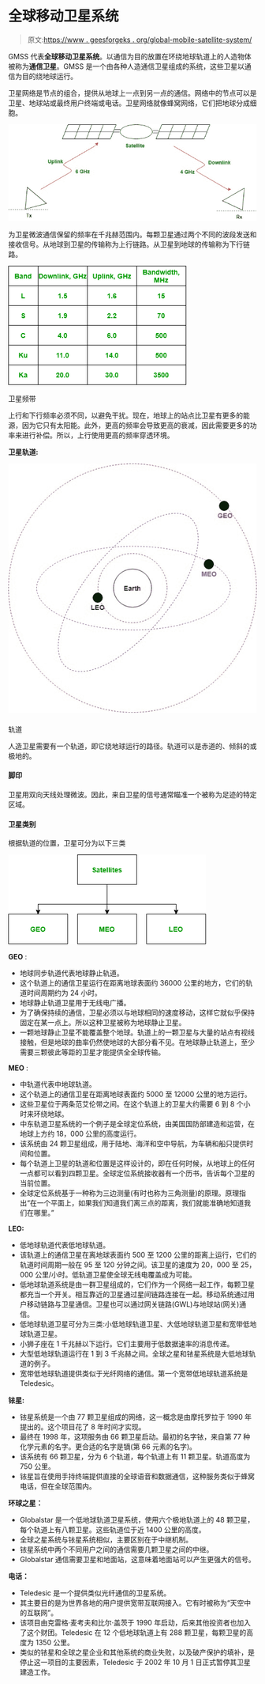 # 全球移动卫星系统

> 原文:[https://www . geesforgeks . org/global-mobile-satellite-system/](https://www.geeksforgeeks.org/global-mobile-satellite-system/)

GMSS 代表**全球移动卫星系统**。以通信为目的放置在环绕地球轨道上的人造物体被称为**通信卫星**。GMSS 是一个由各种人造通信卫星组成的系统，这些卫星以通信为目的绕地球运行。

卫星网络是节点的组合，提供从地球上一点到另一点的通信。网络中的节点可以是卫星、地球站或最终用户终端或电话。卫星网络就像蜂窝网络，它们把地球分成细胞。

![](img/2f78dae6c1bde22615eed06c293a9c29.png)

为卫星微波通信保留的频率在千兆赫范围内。每颗卫星通过两个不同的波段发送和接收信号。从地球到卫星的传输称为上行链路。从卫星到地球的传输称为下行链路。

![](img/05494fbfcd8037fce0cf58db1f076b11.png)

卫星频带

上行和下行频率必须不同，以避免干扰。现在，地球上的站点比卫星有更多的能源，因为它只有太阳能。此外，更高的频率会导致更高的衰减，因此需要更多的功率来进行补偿。所以，上行使用更高的频率穿透环境。

**卫星轨道:**

![](img/514cbacaf93480c92a41816f72a4bfcc.png)

#### 

轨道

人造卫星需要有一个轨道，即它绕地球运行的路径。轨道可以是赤道的、倾斜的或极地的。

#### 脚印

卫星用双向天线处理微波。因此，来自卫星的信号通常瞄准一个被称为足迹的特定区域。

#### 卫星类别

根据轨道的位置，卫星可分为以下三类

![](img/502196cebe19cbd0f58462d16304a37d.png)

**GEO** :

*   地球同步轨道代表地球静止轨道。
*   这个轨道上的通信卫星运行在距离地球表面约 36000 公里的地方，它们的轨道时间周期约为 24 小时。
*   地球静止轨道卫星用于无线电广播。
*   为了确保持续的通信，卫星必须以与地球相同的速度移动，这样它就似乎保持固定在某一点上。所以这种卫星被称为地球静止卫星。
*   一颗地球静止卫星不能覆盖整个地球。轨道上的一颗卫星与大量的站点有视线接触，但是地球的曲率仍然使地球的大部分看不见。在地球静止轨道上，至少需要三颗彼此等距的卫星才能提供全全球传输。

**MEO** :

*   中轨道代表中地球轨道。
*   这个轨道上的通信卫星在距离地球表面约 5000 至 12000 公里的地方运行。
*   这些卫星位于两条范艾伦带之间。在这个轨道上的卫星大约需要 6 到 8 个小时来环绕地球。
*   中东轨道卫星系统的一个例子是全球定位系统，由美国国防部建造和运营，在地球上方约 18，000 公里的高度运行。
*   该系统由 24 颗卫星组成，用于陆地、海洋和空中导航，为车辆和船只提供时间和位置。
*   每个轨道上卫星的轨道和位置是这样设计的，即在任何时候，从地球上的任何一点都可以看到四颗卫星。全球定位系统接收器有一个历书，告诉每个卫星的当前位置。
*   全球定位系统基于一种称为三边测量(有时也称为三角测量)的原理。原理指出“在一个平面上，如果我们知道我们离三点的距离，我们就能准确地知道我们在哪里。”

**LEO:**

*   低地球轨道代表低地球轨道。
*   该轨道上的通信卫星在离地球表面约 500 至 1200 公里的距离上运行，它们的轨道时间周期一般在 95 至 120 分钟之间。该卫星的速度为 20，000 至 25，000 公里/小时。低轨道卫星使全球无线电覆盖成为可能。
*   低地球轨道系统是由一群卫星组成的，它们作为一个网络一起工作，每颗卫星都充当一个开关。相互靠近的卫星通过星间链路连接在一起。移动系统通过用户移动链路与卫星通信。卫星也可以通过网关链路(GWL)与地球站(网关)通信。
*   低地球轨道卫星可分为三类:小低地球轨道卫星、大低地球轨道卫星和宽带低地球轨道卫星。
*   小狮子座在 1 千兆赫以下运行。它们主要用于低数据速率的消息传递。
*   大型低地球轨道运行在 1 到 3 千兆赫之间。全球之星和铱星系统是大低地球轨道的例子。
*   宽带低地球轨道提供类似于光纤网络的通信。第一个宽带低地球轨道系统是 Teledesic。

**铱星:**

*   铱星系统是一个由 77 颗卫星组成的网络，这一概念是由摩托罗拉于 1990 年提出的。这个项目花了 8 年时间才实现。
*   最终在 1998 年，这项服务由 66 颗卫星启动。最初的名字铱，来自第 77 种化学元素的名字。更合适的名字是镝(第 66 元素的名字)。
*   该系统有 66 颗卫星，分为 6 个轨道，每个轨道上有 11 颗卫星。轨道高度为 750 公里。
*   铱星旨在使用手持终端提供直接的全球语音和数据通信，这种服务类似于蜂窝电话，但在全球范围内。

**环球之星：**

*   Globalstar 是一个低地球轨道卫星系统，使用六个极地轨道上的 48 颗卫星，每个轨道上有八颗卫星。这些轨道位于近 1400 公里的高度。
*   全球之星系统与铱星系统相似，主要区别在于中继机制。
*   铱星系统中两个不同用户之间的通信需要几颗卫星之间的中继。
*   Globalstar 通信需要卫星和地面站，这意味着地面站可以产生更强大的信号。

**电话：**

*   Teledesic 是一个提供类似光纤通信的卫星系统。
*   其主要目的是为世界各地的用户提供宽带互联网接入。它有时被称为“天空中的互联网”。
*   该项目由克雷格·麦考夫和比尔·盖茨于 1990 年启动，后来其他投资者也加入了这个财团。Teledesic 在 12 个低地球轨道上有 288 颗卫星，每颗卫星的高度为 1350 公里。
*   类似的铱星和全球之星企业和其他系统的商业失败，以及破产保护的填补，是停止这一项目的主要因素，Teledesic 于 2002 年 10 月 1 日正式暂停其卫星建造工作。
